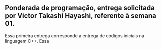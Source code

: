 ## Ponderada de programação, entrega solicitada por Victor Takashi Hayashi, referente à semana 01.

Essa primeira entrega corresponde a entrega de códigos iniciais na linguagem C++. Essa
